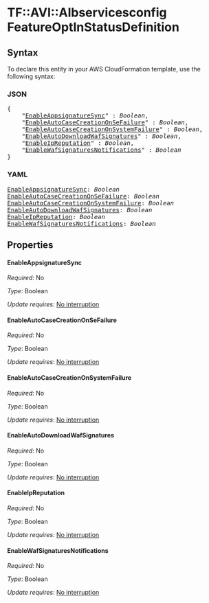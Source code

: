 # TF::AVI::Albservicesconfig FeatureOptInStatusDefinition

## Syntax

To declare this entity in your AWS CloudFormation template, use the following syntax:

### JSON

<pre>
{
    "<a href="#enableappsignaturesync" title="EnableAppsignatureSync">EnableAppsignatureSync</a>" : <i>Boolean</i>,
    "<a href="#enableautocasecreationonsefailure" title="EnableAutoCaseCreationOnSeFailure">EnableAutoCaseCreationOnSeFailure</a>" : <i>Boolean</i>,
    "<a href="#enableautocasecreationonsystemfailure" title="EnableAutoCaseCreationOnSystemFailure">EnableAutoCaseCreationOnSystemFailure</a>" : <i>Boolean</i>,
    "<a href="#enableautodownloadwafsignatures" title="EnableAutoDownloadWafSignatures">EnableAutoDownloadWafSignatures</a>" : <i>Boolean</i>,
    "<a href="#enableipreputation" title="EnableIpReputation">EnableIpReputation</a>" : <i>Boolean</i>,
    "<a href="#enablewafsignaturesnotifications" title="EnableWafSignaturesNotifications">EnableWafSignaturesNotifications</a>" : <i>Boolean</i>
}
</pre>

### YAML

<pre>
<a href="#enableappsignaturesync" title="EnableAppsignatureSync">EnableAppsignatureSync</a>: <i>Boolean</i>
<a href="#enableautocasecreationonsefailure" title="EnableAutoCaseCreationOnSeFailure">EnableAutoCaseCreationOnSeFailure</a>: <i>Boolean</i>
<a href="#enableautocasecreationonsystemfailure" title="EnableAutoCaseCreationOnSystemFailure">EnableAutoCaseCreationOnSystemFailure</a>: <i>Boolean</i>
<a href="#enableautodownloadwafsignatures" title="EnableAutoDownloadWafSignatures">EnableAutoDownloadWafSignatures</a>: <i>Boolean</i>
<a href="#enableipreputation" title="EnableIpReputation">EnableIpReputation</a>: <i>Boolean</i>
<a href="#enablewafsignaturesnotifications" title="EnableWafSignaturesNotifications">EnableWafSignaturesNotifications</a>: <i>Boolean</i>
</pre>

## Properties

#### EnableAppsignatureSync

_Required_: No

_Type_: Boolean

_Update requires_: [No interruption](https://docs.aws.amazon.com/AWSCloudFormation/latest/UserGuide/using-cfn-updating-stacks-update-behaviors.html#update-no-interrupt)

#### EnableAutoCaseCreationOnSeFailure

_Required_: No

_Type_: Boolean

_Update requires_: [No interruption](https://docs.aws.amazon.com/AWSCloudFormation/latest/UserGuide/using-cfn-updating-stacks-update-behaviors.html#update-no-interrupt)

#### EnableAutoCaseCreationOnSystemFailure

_Required_: No

_Type_: Boolean

_Update requires_: [No interruption](https://docs.aws.amazon.com/AWSCloudFormation/latest/UserGuide/using-cfn-updating-stacks-update-behaviors.html#update-no-interrupt)

#### EnableAutoDownloadWafSignatures

_Required_: No

_Type_: Boolean

_Update requires_: [No interruption](https://docs.aws.amazon.com/AWSCloudFormation/latest/UserGuide/using-cfn-updating-stacks-update-behaviors.html#update-no-interrupt)

#### EnableIpReputation

_Required_: No

_Type_: Boolean

_Update requires_: [No interruption](https://docs.aws.amazon.com/AWSCloudFormation/latest/UserGuide/using-cfn-updating-stacks-update-behaviors.html#update-no-interrupt)

#### EnableWafSignaturesNotifications

_Required_: No

_Type_: Boolean

_Update requires_: [No interruption](https://docs.aws.amazon.com/AWSCloudFormation/latest/UserGuide/using-cfn-updating-stacks-update-behaviors.html#update-no-interrupt)

